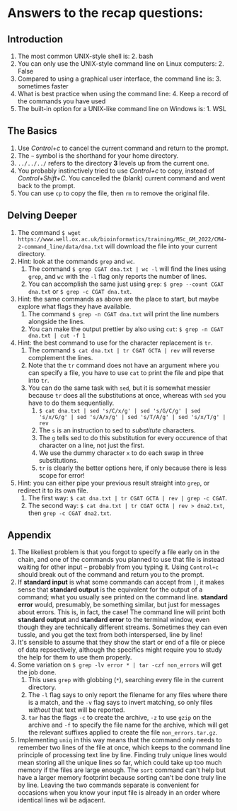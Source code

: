 # Answers to the recap questions:

## Introduction

1. The most common UNIX-style shell is: 2. bash
2. You can only use the UNIX-style command line on Linux computers: 2. False
3. Compared to using a graphical user interface, the command line is: 3. sometimes faster
4. What is best practice when using the command line: 4. Keep a record of the commands you have used
5. The built-in option for a UNIX-like command line on Windows is: 1. WSL

## The Basics

1. Use *Control+c* to cancel the current command and return to the prompt.
2. The `~` symbol is the shorthand for your home directory.
3. `../../../` refers to the directory **3** levels up from the current one.
4. You probably instinctively tried to use *Control+c* to copy, instead of *Control+Shift+C*. You cancelled the (blank) current command and went back to the prompt.
5. You can use `cp` to copy the file, then `rm` to remove the original file.

## Delving Deeper

1. The command `$ wget https://www.well.ox.ac.uk/bioinformatics/training/MSc_GM_2022/CM4-2-command_line/data/dna.txt` will download the file into your current directory.
2. Hint: look at the commands `grep` and `wc`.
   1. The command `$ grep CGAT dna.txt | wc -l` will find the lines using `grep`, and `wc` with the `-l` flag only reports the number of lines.
   2. You can accomplish the same just using `grep`: `$ grep --count CGAT dna.txt` or `$ grep -c CGAT dna.txt`.
3. Hint: the same commands as above are the place to start, but maybe explore what flags they have available.
   1. The command `$ grep -n CGAT dna.txt` will print the line numbers alongside the lines.
   2. You can make the output prettier by also using `cut`: `$ grep -n CGAT dna.txt | cut -f 1`
4. Hint: the best command to use for the character replacement is `tr`.
   1. The command `$ cat dna.txt | tr CGAT GCTA | rev` will reverse complement the lines.
   2. Note that the `tr` command does not have an argument where you can specify a file, you have to use `cat` to print the file and pipe that into `tr`.
   3. You can do the same task with `sed`, but it is somewhat messier because `tr` does all the substitutions at once, whereas with `sed` you have to do them sequentially.
      1. `$ cat dna.txt | sed 's/C/x/g' | sed 's/G/C/g' | sed 's/x/G/g' | sed 's/A/x/g' | sed 's/T/A/g' | sed 's/x/T/g' | rev`
      2. The `s` is an instruction to sed to *substitute* characters.
      3. The `g` tells sed to do this substitution for every occurence of that character on a line, not just the first.
      4. We use the dummy character `x` to do each swap in three substitutions.
      5. `tr` is clearly the better options here, if only because there is less scope for error!
5. Hint: you can either pipe your previous result straight into `grep`, or redirect it to its own file.
   1. The first way: `$ cat dna.txt | tr CGAT GCTA | rev | grep -c CGAT`.
   2. The second way: `$ cat dna.txt | tr CGAT GCTA | rev > dna2.txt`, then `grep -c CGAT dna2.txt`.

## Appendix

1. The likeliest problem is that you forgot to specify a file early on in the chain, and one of the commands you planned to use that file is instead waiting for other input – probably from you typing it. Using `Control+c` should break out of the command and return you to the prompt.
2. If **standard input** is what some commands can accept from `|`, it makes sense that **standard output** is the equivalent for the output of a command; what you usually see printed on the command line. **standard error** would, presumably, be something similar, but just for messages about errors. This is, in fact, the case! The command line will print both **standard output** and **standard error** to the terminal window, even though they are technically different streams. Sometimes they can even tussle, and you get the text from both interspersed, line by line!
3. It's sensible to assume that they show the start or end of a file or piece of data repsectively, although the specifics might require you to study the help for them to use them properly.
4. Some variation on `$ grep -lv error * | tar -czf non_errors` will get the job done.
   1. This uses `grep` with globbing (`*`), searching every file in the current directory.
   2. The `-l` flag says to only report the filename for any files where there is a match, and the `-v` flag says to invert matching, so only files *without* that text will be reported.
   3. `tar` has the flags `-c` to create the archive, `-z` to use `gzip` on the archive and `-f` to specify the file name for the archive, which will get the relevant suffixes applied to create the file `non_errors.tar.gz`.
5. Implementing `uniq` in this way means that the command only needs to remember two lines of the file at once, which keeps to the command line principle of processing text line by line. Finding truly unique lines would mean storing all the unique lines so far, which could take up too much memory if the files are large enough. The `sort` command can't help but have a larger memory footprint because sorting can't be done truly line by line. Leaving the two commands separate is convenient for occasions when you know your input file is already in an order where identical lines wil be adjacent.
   